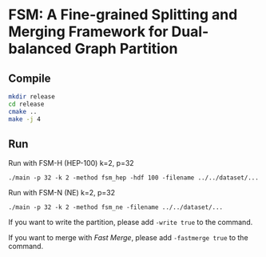 FSM: A Fine-grained Splitting and Merging Framework for Dual-balanced Graph Partition
=============================================



## Compile

```sh
mkdir release 
cd release
cmake ..
make -j 4
```



## Run

Run with FSM-H (HEP-100) k=2, p=32

```shell
./main -p 32 -k 2 -method fsm_hep -hdf 100 -filename ../../dataset/...
```

Run with FSM-N (NE) k=2, p=32

```shell
./main -p 32 -k 2 -method fsm_ne -filename ../../dataset/...
```



If you want to write the partition, please add `-write true` to the command.

If you want to merge with *Fast Merge*, please add `-fastmerge true` to the command.


